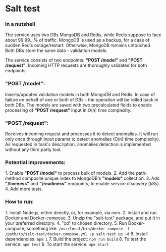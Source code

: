 # Salt test

<h3>In a nutshell</h3>
The service uses two DBs MongoDB and Redis, while Redis suppose to face about 99.99...% of traffic.
MongoDB is used as a backup, for a case of sudden Redis outage/restart.
Otherwise, MongoDB remains untouched.
Both DBs store the same data - validation models.

The service consists of two endpoints: <b>"POST /model"</b> and <b>"POST /request"</b>.
Incoming HTTP requests are thoroughly validated for both endpoints.

<h3>"POST /model":</h3>
Inserts/updates validation models in both MongoDB and Redis.
In case of failure on behalf of one or both of DBs - the operation will be rolled back in both DBs.
The models are saved with two precalculated fields to enable processing of <b>"POST /request"</b> input in O(n) time complexity.

<h3>"POST /request":</h3>
Receives incoming request and processes it to detect anomalies.
It will run only once through input params to detect anomalies (O(n) time complexity).
As requested in task's description, anomalies detection is implemented without any third party tool.

<h3>Potential improvements:</h3>
1. Enable <b>"POST /model"</b> to process bulk of models.
2. Add the path-method composite unique index to MongoDB's <b>"models"</b> collection.
3. Add <b>"/liveness"</b> and <b>"/readiness"</b> endpoints, to enable service discovery (k8s).
4. Add more tests.

<h3>How to run:</h3>
1. Install Node.js, either directly, or, for example, via nvm.
2. Install and run Docker and Docker-compose.
3. Unzip the "salt-test" package, and put it in your preferred directory.
4. "cd" to chosen directory.
5. Run Docker-compose, something like: <code>/usr/local/bin/docker compose -f /path/to/salt-test/docker-compose.yml -p salt-test up -d</code>
6. Install dependencies: <code>npm i</code>
7. Build the project: <code>npm run build</code>
8. To test the service: <code>npm test</code>
9. To start the service: <code>npm start</code>
